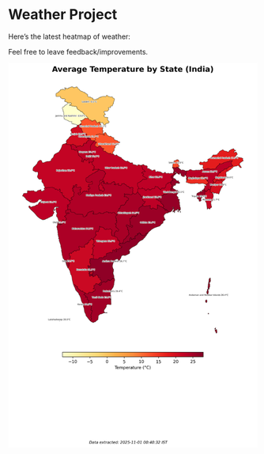# Weather Project

Here’s the latest heatmap of weather:

Feel free to leave feedback/improvements.

![India Heatmap](docs/assets/india_heatmap.png?v=0509AA)
